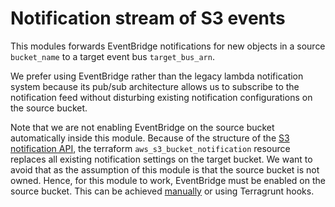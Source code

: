 # Notification stream of S3 events

This modules forwards EventBridge notifications for new objects in a source
`bucket_name` to a target event bus `target_bus_arn`.

We prefer using EventBridge rather than the legacy lambda notification system
because its pub/sub architecture allows us to subscribe to the notification feed
without disturbing existing notification configurations on the source bucket.

Note that we are not enabling EventBridge on the source bucket automatically
inside this module. Because of the structure of the [S3 notification
API](https://docs.aws.amazon.com/AmazonS3/latest/API/API_PutBucketNotificationConfiguration.html),
the terraform `aws_s3_bucket_notification` resource replaces all existing
notification settings on the target bucket. We want to avoid that as the
assumption of this module is that the source bucket is not owned. Hence, for
this module to work, EventBridge must be enabled on the source bucket. This can
be achieved
[manually](https://docs.aws.amazon.com/AmazonS3/latest/userguide/enable-event-notifications-eventbridge.html)
or using Terragrunt hooks.
